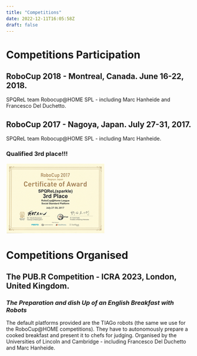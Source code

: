 ```yaml
---
title: "Competitions"
date: 2022-12-11T16:05:58Z
draft: false 
---
```


# Competitions Participation

## RoboCup 2018 - Montreal, Canada. June 16-22, 2018.
SPQReL team Robocup@HOME SPL - including Marc Hanheide and Francesco Del Duchetto.

## RoboCup 2017 - Nagoya, Japan. July 27-31, 2017.      
SPQReL team Robocup@HOME SPL - including Marc Hanheide.
### Qualified 3rd place!!!  
![certificate](/nagoya.png)


# Competitions Organised

## The PUB.R Competition - ICRA 2023, London, United Kingdom.
### *The Preparation and dish Up of an English Breakfast with Robots*
The default platforms provided are the TIAGo robots (the same we use for the RoboCup@HOME competitions). They have to autonomously prepare a cooked breakfast and present it to chefs for judging.
Organised by the Universities of Lincoln and Cambridge - including Francesco Del Duchetto and Marc Hanheide.
